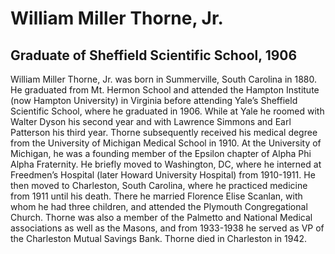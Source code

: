 # William Miller Thorne, Jr.
## Graduate of Sheffield Scientific School, 1906
William Miller Thorne, Jr. was born in Summerville, South Carolina in 1880. He graduated from Mt. Hermon School and attended the Hampton Institute (now Hampton University) in Virginia before attending Yale’s Sheffield Scientific School, where he graduated in 1906. While at Yale he roomed with Walter Dyson his second year and with Lawrence Simmons and Earl Patterson his third year. Thorne subsequently received his medical degree from the University of Michigan Medical School in 1910. At the University of Michigan, he was a founding member of the Epsilon chapter of Alpha Phi Alpha Fraternity. He briefly moved to Washington, DC, where he interned at Freedmen’s Hospital (later Howard University Hospital) from 1910-1911. He then moved to Charleston, South Carolina, where he practiced medicine from 1911 until his death. There he married Florence Elise Scanlan, with whom he had three children, and attended the Plymouth Congregational Church. Thorne was also a member of the Palmetto and National Medical associations as well as the Masons, and from 1933-1938 he served as VP of the Charleston Mutual Savings Bank. Thorne died in Charleston in 1942.
